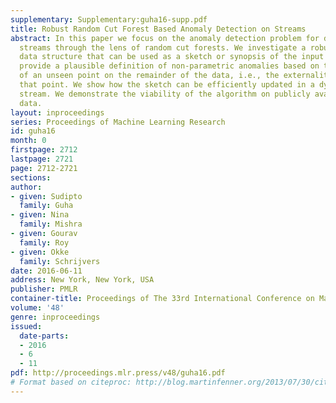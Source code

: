 ```yaml
---
supplementary: Supplementary:guha16-supp.pdf
title: Robust Random Cut Forest Based Anomaly Detection on Streams
abstract: In this paper we focus on the anomaly detection problem for dynamic data
  streams through the lens of random cut forests. We investigate a robust random cut
  data structure that can be used as a sketch or synopsis of the input stream. We
  provide a plausible definition of non-parametric anomalies based on the influence
  of an unseen point on the remainder of the data, i.e., the externality imposed by
  that point. We show how the sketch can be efficiently updated in a dynamic data
  stream. We demonstrate the viability of the algorithm on publicly available real
  data.
layout: inproceedings
series: Proceedings of Machine Learning Research
id: guha16
month: 0
firstpage: 2712
lastpage: 2721
page: 2712-2721
sections: 
author:
- given: Sudipto
  family: Guha
- given: Nina
  family: Mishra
- given: Gourav
  family: Roy
- given: Okke
  family: Schrijvers
date: 2016-06-11
address: New York, New York, USA
publisher: PMLR
container-title: Proceedings of The 33rd International Conference on Machine Learning
volume: '48'
genre: inproceedings
issued:
  date-parts:
  - 2016
  - 6
  - 11
pdf: http://proceedings.mlr.press/v48/guha16.pdf
# Format based on citeproc: http://blog.martinfenner.org/2013/07/30/citeproc-yaml-for-bibliographies/
---
```

